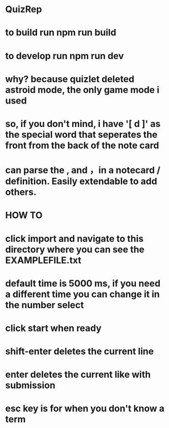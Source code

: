 # QuizRep

# to build run npm run build

# to develop run npm run dev

# why? because quizlet deleted astroid mode, the only game mode i used

# so, if you don't mind, i have '[ d ]' as the special word that seperates the front from the back of the note card

# can parse the , and ，in a notecard / definition. Easily extendable to add others.

# HOW TO

# click import and navigate to this directory where you can see the EXAMPLEFILE.txt

# default time is 5000 ms, if you need a different time you can change it in the number select

# click start when ready

# shift-enter deletes the current line

# enter deletes the current like with submission

# esc key is for when you don't know a term
